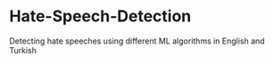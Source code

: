 # Hate-Speech-Detection
Detecting hate speeches using different ML algorithms in English and Turkish
